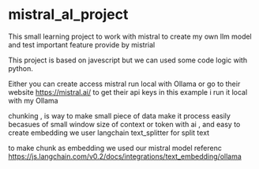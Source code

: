 # mistral_al_project
This small learning project to work with mistral to create my own llm model and test important feature provide by mistrial

This project is based on javescript but we can used some code logic with python.


Either you can create access mistral run local with Ollama or go to their website https://mistral.ai/ to get their api keys
in  this example i run it local with my Ollama


 
chunking , is way to make small piece of data make it process easily becasues of small window size of context or token with ai , and easy to create embedding
we user langchain text_splitter for split text 

to make chunk as embedding we used our mistral model
referenc https://js.langchain.com/v0.2/docs/integrations/text_embedding/ollama